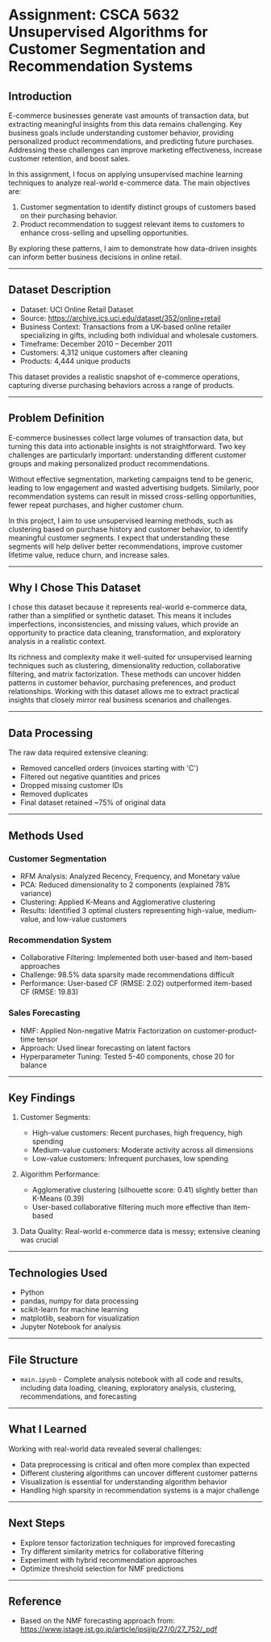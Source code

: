 # Assignment: CSCA 5632 Unsupervised Algorithms for Customer Segmentation and Recommendation Systems

## Introduction

E-commerce businesses generate vast amounts of transaction data, but extracting meaningful insights from this data remains challenging. Key business goals include understanding customer behavior, providing personalized product recommendations, and predicting future purchases. Addressing these challenges can improve marketing effectiveness, increase customer retention, and boost sales.

In this assignment, I focus on applying unsupervised machine learning techniques to analyze real-world e-commerce data. The main objectives are:

1. Customer segmentation to identify distinct groups of customers based on their purchasing behavior.  
2. Product recommendation to suggest relevant items to customers to enhance cross-selling and upselling opportunities.  

By exploring these patterns, I aim to demonstrate how data-driven insights can inform better business decisions in online retail.

---

## Dataset Description

- Dataset: UCI Online Retail Dataset  
- Source: https://archive.ics.uci.edu/dataset/352/online+retail  
- Business Context: Transactions from a UK-based online retailer specializing in gifts, including both individual and wholesale customers.  
- Timeframe: December 2010 – December 2011  
- Customers: 4,312 unique customers after cleaning  
- Products: 4,444 unique products  

This dataset provides a realistic snapshot of e-commerce operations, capturing diverse purchasing behaviors across a range of products.

---

## Problem Definition

E-commerce businesses collect large volumes of transaction data, but turning this data into actionable insights is not straightforward. Two key challenges are particularly important: understanding different customer groups and making personalized product recommendations.

Without effective segmentation, marketing campaigns tend to be generic, leading to low engagement and wasted advertising budgets. Similarly, poor recommendation systems can result in missed cross-selling opportunities, fewer repeat purchases, and higher customer churn.

In this project, I aim to use unsupervised learning methods, such as clustering based on purchase history and customer behavior, to identify meaningful customer segments. I expect that understanding these segments will help deliver better recommendations, improve customer lifetime value, reduce churn, and increase sales.

---

## Why I Chose This Dataset

I chose this dataset because it represents real-world e-commerce data, rather than a simplified or synthetic dataset. This means it includes imperfections, inconsistencies, and missing values, which provide an opportunity to practice data cleaning, transformation, and exploratory analysis in a realistic context.

Its richness and complexity make it well-suited for unsupervised learning techniques such as clustering, dimensionality reduction, collaborative filtering, and matrix factorization. These methods can uncover hidden patterns in customer behavior, purchasing preferences, and product relationships. Working with this dataset allows me to extract practical insights that closely mirror real business scenarios and challenges.

---

## Data Processing

The raw data required extensive cleaning:

- Removed cancelled orders (invoices starting with 'C')  
- Filtered out negative quantities and prices  
- Dropped missing customer IDs  
- Removed duplicates  
- Final dataset retained ~75% of original data  

---

## Methods Used

### Customer Segmentation

- RFM Analysis: Analyzed Recency, Frequency, and Monetary value  
- PCA: Reduced dimensionality to 2 components (explained 78% variance)  
- Clustering: Applied K-Means and Agglomerative clustering  
- Results: Identified 3 optimal clusters representing high-value, medium-value, and low-value customers  

### Recommendation System

- Collaborative Filtering: Implemented both user-based and item-based approaches  
- Challenge: 98.5% data sparsity made recommendations difficult  
- Performance: User-based CF (RMSE: 2.02) outperformed item-based CF (RMSE: 19.83)  

### Sales Forecasting

- NMF: Applied Non-negative Matrix Factorization on customer-product-time tensor  
- Approach: Used linear forecasting on latent factors  
- Hyperparameter Tuning: Tested 5-40 components, chose 20 for balance  

---

## Key Findings

1. Customer Segments:  
   - High-value customers: Recent purchases, high frequency, high spending  
   - Medium-value customers: Moderate activity across all dimensions  
   - Low-value customers: Infrequent purchases, low spending  

2. Algorithm Performance:  
   - Agglomerative clustering (silhouette score: 0.41) slightly better than K-Means (0.39)  
   - User-based collaborative filtering much more effective than item-based  

3. Data Quality: Real-world e-commerce data is messy; extensive cleaning was crucial  

---

## Technologies Used

- Python  
- pandas, numpy for data processing  
- scikit-learn for machine learning  
- matplotlib, seaborn for visualization  
- Jupyter Notebook for analysis  

---

## File Structure

- `main.ipynb` - Complete analysis notebook with all code and results, including data loading, cleaning, exploratory analysis, clustering, recommendations, and forecasting  

---

## What I Learned

Working with real-world data revealed several challenges:

- Data preprocessing is critical and often more complex than expected  
- Different clustering algorithms can uncover different customer patterns  
- Visualization is essential for understanding algorithm behavior  
- Handling high sparsity in recommendation systems is a major challenge  

---

## Next Steps

- Explore tensor factorization techniques for improved forecasting  
- Try different similarity metrics for collaborative filtering  
- Experiment with hybrid recommendation approaches  
- Optimize threshold selection for NMF predictions  

---

## Reference

- Based on the NMF forecasting approach from: https://www.jstage.jst.go.jp/article/ipsjjip/27/0/27_752/_pdf

